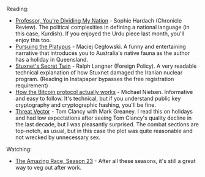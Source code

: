 <!--
.. link: 
.. description: 
.. tags: 
.. date: 2014/01/23 16:29:35
.. title: Words and Pictures - December
.. slug: words-and-pictures-december
-->


Reading:

-   [Professor, You're Dividing My Nation](http://chronicle.com/article/Professor-Youre-Dividing-My/139893/) - Sophie Hardach (Chronicle Review). The political complexities in defining a national language (in this case, Kurdish). If you enjoyed the Urdu piece last month, you'll enjoy this too.
-   [Pursuing the Platypus](http://idlewords.com/2013/12/pursuing_the_platypus.htm) - Maciej Cegłowski. A funny and entertaining narrative that introduces you to Australia's native fauna as the author has a holiday in Queensland.
-   [Stuxnet's Secret Twin](http://www.foreignpolicy.com/articles/2013/11/19/stuxnets_secret_twin_iran_nukes_cyber_attack?page=full) - Ralph Langner (Foreign Policy). A very readable technical explanation of how Stuxnet damaged the Iranian nuclear program. (Reading in Instapaper bypasses the free registration requirement)
-   [How the Bitcoin protocol actually works](http://www.michaelnielsen.org/ddi/how-the-bitcoin-protocol-actually-works/) - Michael Nielsen. Informative and easy to follow. It's technical, but if you understand public key cryptography and cryptographic hashing, you'll be fine.
-   [Threat Vector](http://www.tomclancy.com/book_display.php?isbn13=9780399160455) - Tom Clancy with Mark Greaney. I read this on holidays and had low expectations after seeing Tom Clancy's quality decline in the last decade, but I was pleasantly surprised. The combat sections are top-notch, as usual, but in this case the plot was quite reasonable and not wrecked by unnecessary sex.

Watching:

-   [The Amazing Race, Season 23](http://en.wikipedia.org/wiki/The_Amazing_Race_23) - After all these seasons, it's still a great way to veg out after work.

